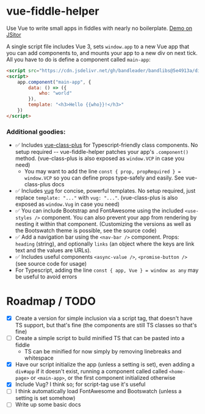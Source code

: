 # vue-fiddle-helper

Use Vue to write small apps in fiddles with nearly no boilerplate. [Demo on JSitor](https://jsitor.com/gArbbhQYcC)

A single script file includes Vue 3, sets `window.app` to a new Vue app that you can add components to, and mounts your app to a new div on next tick. All you have to do is define a component called `main-app`:

```html
<script src="https://cdn.jsdelivr.net/gh/bandleader/bandlibs@5e4913a/dist/vue-fiddle-helper.browser.min.js"></script>
<script>
    app.component("main-app", {
        data: () => ({
            who: "world"
        }),
        template: "<h3>Hello {{who}}!</h3>"
    })
</script>
```

### Additional goodies:

- ✅ Includes [vue-class-plus](../vue-class-plus) for Typescript-friendly class components. No setup required -- vue-fiddle-helper patches your app's `.component()` method. (vue-class-plus is also exposed as `window.VCP` in case you need)
    - You may want to add the line `const { prop, propRequired } = window.VCP` so you can define props type-safely and easily. See vue-class-plus docs
- ✅ Includes [vug](../vug) for concise, powerful templates. No setup required, just replace `template: "..."` with `vug: "..."`. (vue-class-plus is also exposed as `window.Vug` in case you need)
- ✅ You can include Bootstrap and FontAwesome using the included `<use-styles />` component. You can also prevent your app from rendering by nesting it within that component. (Customizing the versions as well as the Bootswatch theme is possible, see the source code)
- ✅ Add a navigation bar using the `<nav-bar />` component. Props: `heading` (string), and optionally `links` (an object where the keys are link text and the values are URLs).
- ✅ Includes useful components `<async-value />`, `<promise-button />` (see source code for usage)
- For Typescript, adding the line `const { app, Vue } = window as any` may be useful to avoid errors

# Roadmap / TODO
- [x] Create a version for simple inclusion via a script tag, that doesn't have TS support, but that's fine (the components are still TS classes so that's fine)
- [ ] Create a simple script to build minified TS that can be pasted into a fiddle
    - TS can be minified for now simply by removing linebreaks and whitespace
- [x] Have our script initialize the app (unless a setting is set), even adding a `div#app` if it doesn't exist, running a component called called `<home-page>` or `<main-app>`, or the first component initialized otherwise
- [x] Include Vug? I think so; for script-tag use it's useful
- [ ] I think automatically load FontAwesome and Bootswatch (unless a setting is set somehow)
- [ ] Write up some basic docs
